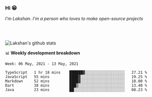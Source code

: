 ### Hi 😁

*I'm Lakshan. I'm a person who loves to make open-source projects*


<br/><br/>

![Lakshan's github stats](https://github-readme-stats.vercel.app/api?username=sandaruwan98&show_icons=true&theme=prussian )<br/>



📊 **Weekly development breakdown**
<!--START_SECTION:waka-->
```text
Week: 06 May, 2021 - 13 May, 2021

TypeScript   1 hr 18 mins    ██████▓░░░░░░░░░░░░░░░░░░   27.21 % 
JavaScript   55 mins         ████▓░░░░░░░░░░░░░░░░░░░░   19.25 % 
Markdown     52 mins         ████▓░░░░░░░░░░░░░░░░░░░░   18.00 % 
Dart         38 mins         ███▒░░░░░░░░░░░░░░░░░░░░░   13.40 % 
Java         23 mins         ██░░░░░░░░░░░░░░░░░░░░░░░   08.23 % 
```
<!--END_SECTION:waka-->


